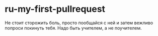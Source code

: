 # ru-my-first-pullrequest

Не стоит сторожить боль, просто пообщайся с ней и затем
вежливо попроси покинуть тебя.
Надо быть учителем, а не поучителем.
